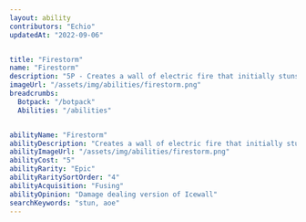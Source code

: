 ```yaml
---
layout: ability
contributors: "Echio"
updatedAt: "2022-09-06"


title: "Firestorm"
name: "Firestorm"
description: "5P - Creates a wall of electric fire that initially stuns and then damages enemy bots caught in it."
imageUrl: "/assets/img/abilities/firestorm.png"
breadcrumbs:
  Botpack: "/botpack"
  Abilities: "/abilities"


abilityName: "Firestorm"
abilityDescription: "Creates a wall of electric fire that initially stuns and then damages enemy bots caught in it."
abilityImageUrl: "/assets/img/abilities/firestorm.png"
abilityCost: "5"
abilityRarity: "Epic"
abilityRaritySortOrder: "4"
abilityAcquisition: "Fusing"
abilityOpinion: "Damage dealing version of Icewall"
searchKeywords: "stun, aoe"
---
```



